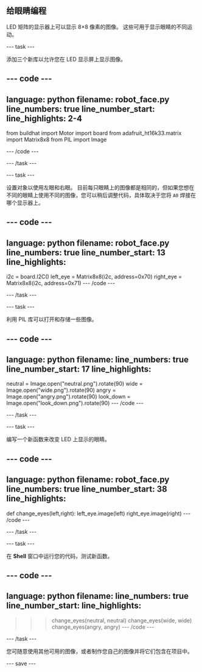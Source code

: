 ## 给眼睛编程

LED 矩阵的显示器上可以显示 8×8 像素的图像。 这些可用于显示眼睛的不同运动。

--- task ---

添加三个新库以允许您在 LED 显示屏上显示图像。

--- code ---
---
language: python filename: robot_face.py line_numbers: true line_number_start:
line_highlights: 2-4
---
from buildhat import Motor import board from adafruit_ht16k33.matrix import Matrix8x8 from PIL import Image

--- /code ---

--- /task ---

--- task ---

设置对象以使用左眼和右眼。 目前每只眼睛上的图像都是相同的，但如果您想在不同的眼睛上使用不同的图像，您可以稍后调整代码，具体取决于您将 `A0` 焊接在哪个显示器上。

--- code ---
---
language: python filename: robot_face.py line_numbers: true line_number_start: 13
line_highlights:
---

i2c = board.I2C() left_eye = Matrix8x8(i2c, address=0x70) right_eye = Matrix8x8(i2c, address=0x71) --- /code ---

--- /task ---

--- task ---

利用 PIL 库可以打开和存储一些图像。

--- code ---
---
language: python filename: line_numbers: true line_number_start: 17
line_highlights:
---

neutral = Image.open("neutral.png").rotate(90) wide = Image.open("wide.png").rotate(90) angry = Image.open("angry.png").rotate(90) look_down = Image.open("look_down.png").rotate(90) --- /code ---

--- /task ---

--- task ---

编写一个新函数来改变 LED 上显示的眼睛。

--- code ---
---
language: python filename: robot_face.py line_numbers: true line_number_start: 38
line_highlights:
---
def change_eyes(left,right): left_eye.image(left) right_eye.image(right) --- /code ---

--- /task ---

--- task ---

在 **Shell** 窗口中运行您的代码，测试新函数。

--- code ---
---
language: python filename: line_numbers: true line_number_start:
line_highlights:
---
> > > change_eyes(neutral, neutral) change_eyes(wide, wide) change_eyes(angry, angry) --- /code ---

--- /task ---

您可随意使用其他可用的图像，或者制作您自己的图像并将它们包含在项目中。

--- save ---
